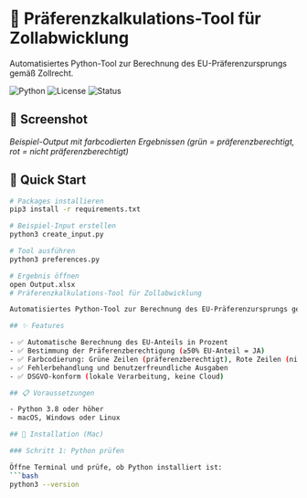 # 🎯 Präferenzkalkulations-Tool für Zollabwicklung

Automatisiertes Python-Tool zur Berechnung des EU-Präferenzursprungs gemäß Zollrecht.

![Python](https://img.shields.io/badge/Python-3.8%2B-blue)
![License](https://img.shields.io/badge/License-MIT-green)
![Status](https://img.shields.io/badge/Status-Production%20Ready-success)

## 📸 Screenshot

*Beispiel-Output mit farbcodierten Ergebnissen (grün = präferenzberechtigt, rot = nicht präferenzberechtigt)*

## 🚀 Quick Start
```bash
# Packages installieren
pip3 install -r requirements.txt

# Beispiel-Input erstellen
python3 create_input.py

# Tool ausführen
python3 preferences.py

# Ergebnis öffnen
open Output.xlsx
# Präferenzkalkulations-Tool für Zollabwicklung

Automatisiertes Python-Tool zur Berechnung des EU-Präferenzursprungs gemäß Zollrecht.

## ✨ Features

- ✅ Automatische Berechnung des EU-Anteils in Prozent
- ✅ Bestimmung der Präferenzberechtigung (≥50% EU-Anteil = JA)
- ✅ Farbcodierung: Grüne Zeilen (präferenzberechtigt), Rote Zeilen (nicht präferenzberechtigt)
- ✅ Fehlerbehandlung und benutzerfreundliche Ausgaben
- ✅ DSGVO-konform (lokale Verarbeitung, keine Cloud)

## 📋 Voraussetzungen

- Python 3.8 oder höher
- macOS, Windows oder Linux

## 🚀 Installation (Mac)

### Schritt 1: Python prüfen

Öffne Terminal und prüfe, ob Python installiert ist:
```bash
python3 --version
